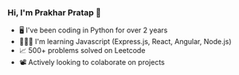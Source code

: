 ### Hi, I'm Prakhar Pratap 👋

- 🖥️ I've been coding in Python for over 2 years
- 👨🏻‍💻 I'm learning Javascript (Express.js, React, Angular, Node.js)
- 📈 500+ problems solved on Leetcode
- 📽️ Actively looking to colaborate on projects

<!--
**prakharpratap20/prakharpratap20** is a ✨ _special_ ✨ repository because its `README.md` (this file) appears on your GitHub profile.

Here are some ideas to get you started:

- 🔭 I’m currently working on ...
- 🌱 I’m currently learning ...
- 👯 I’m looking to collaborate on ...
- 🤔 I’m looking for help with ...
- 💬 Ask me about ...
- 📫 How to reach me: ...
- 😄 Pronouns: ...
- ⚡ Fun fact: ...
-->
